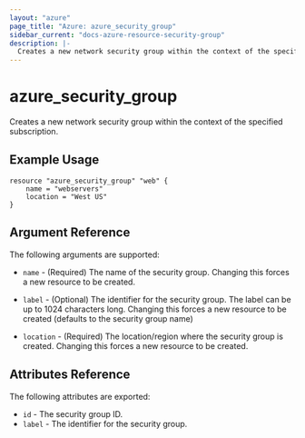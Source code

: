 ```yaml
---
layout: "azure"
page_title: "Azure: azure_security_group"
sidebar_current: "docs-azure-resource-security-group"
description: |-
  Creates a new network security group within the context of the specified subscription.
---
```


# azure\_security\_group

Creates a new network security group within the context of the specified
subscription.

## Example Usage

```
resource "azure_security_group" "web" {
    name = "webservers"
    location = "West US"
}
```

## Argument Reference

The following arguments are supported:

* `name` - (Required) The name of the security group. Changing this forces a
    new resource to be created.

* `label` - (Optional) The identifier for the security group. The label can be
    up to 1024 characters long. Changing this forces a new resource to be
    created (defaults to the security group name)

* `location` - (Required) The location/region where the security group is
    created. Changing this forces a new resource to be created.

## Attributes Reference

The following attributes are exported:

* `id` - The security group ID.
* `label` - The identifier for the security group.

